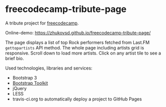 # freecodecamp-tribute-page

A tribute project for [freecodecamp](https://www.freecodecamp.com/).

Online-demo:
https://zhukovsd.github.io/freecodecamp-tribute-page/

The page displays a list of top Rock performers fetched from Last.FM ```gettopartists``` API method. The whole page including artists grid is responsive. Scroll down to load more artists. Click on any artist tile to see a brief bio.

Used technologies, libraries and services:
- Bootstrap 3
- [Bootstrap Toolkit](https://github.com/maciej-gurban/responsive-bootstrap-toolkit)
- jQuery
- LESS
- travis-ci.org to automatically deploy a project to GitHub Pages